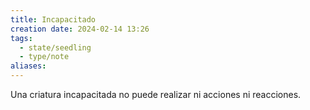 ```yaml
---
title: Incapacitado
creation date: 2024-02-14 13:26
tags:
  - state/seedling
  - type/note
aliases:
---
```


Una criatura incapacitada no puede realizar ni acciones ni reacciones.